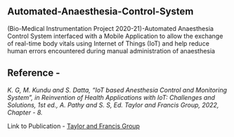 ## Automated-Anaesthesia-Control-System
(Bio-Medical Instrumentation Project 2020-21)-Automated Anaesthesia Control System interfaced with a Mobile Application to allow the exchange of real-time body vitals using Internet of Things (IoT) and help reduce human errors encountered during manual administration of anaesthesia


## Reference - 
*K. G, M. Kundu and S. Datta, “IoT based Anesthesia Control and Monitoring System”, in
Reinvention of Health Applications with IoT: Challenges and Solutions, 1st ed., A. Pathy and S. S, Ed.
Taylor and Francis Group, 2022, Chapter - 8.*

Link to Publication - [Taylor and Francis Group](https://www.routledge.com/Reinvention-of-Health-Applications-with-IoT-Challenges-and-Solutions/Ambikapathy-Shobana-Logavani-Dharmasa/p/book/9780367763343)
